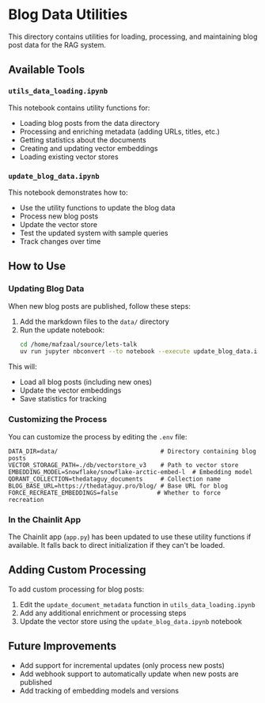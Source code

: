 # Blog Data Utilities

This directory contains utilities for loading, processing, and maintaining blog post data for the RAG system.

## Available Tools

### `utils_data_loading.ipynb`

This notebook contains utility functions for:
- Loading blog posts from the data directory
- Processing and enriching metadata (adding URLs, titles, etc.)
- Getting statistics about the documents
- Creating and updating vector embeddings
- Loading existing vector stores

### `update_blog_data.ipynb`

This notebook demonstrates how to:
- Use the utility functions to update the blog data
- Process new blog posts
- Update the vector store
- Test the updated system with sample queries
- Track changes over time

## How to Use

### Updating Blog Data

When new blog posts are published, follow these steps:

1. Add the markdown files to the `data/` directory
2. Run the update notebook:
   ```bash
   cd /home/mafzaal/source/lets-talk
   uv run jupyter nbconvert --to notebook --execute update_blog_data.ipynb --output executed_update_$(date +%Y%m%d).ipynb
   ```
   
This will:
- Load all blog posts (including new ones)
- Update the vector embeddings
- Save statistics for tracking

### Customizing the Process

You can customize the process by editing the `.env` file:

```
DATA_DIR=data/                             # Directory containing blog posts
VECTOR_STORAGE_PATH=./db/vectorstore_v3    # Path to vector store
EMBEDDING_MODEL=Snowflake/snowflake-arctic-embed-l  # Embedding model
QDRANT_COLLECTION=thedataguy_documents     # Collection name
BLOG_BASE_URL=https://thedataguy.pro/blog/ # Base URL for blog
FORCE_RECREATE_EMBEDDINGS=false           # Whether to force recreation
```

### In the Chainlit App

The Chainlit app (`app.py`) has been updated to use these utility functions if available. It falls back to direct initialization if they can't be loaded.

## Adding Custom Processing

To add custom processing for blog posts:

1. Edit the `update_document_metadata` function in `utils_data_loading.ipynb`
2. Add any additional enrichment or processing steps
3. Update the vector store using the `update_blog_data.ipynb` notebook

## Future Improvements

- Add support for incremental updates (only process new posts)
- Add webhook support to automatically update when new posts are published
- Add tracking of embedding models and versions
